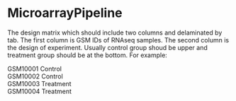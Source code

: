 # MicroarrayPipeline

The design matrix which should include two columns and delaminated by tab. The first column is GSM IDs of RNAseq samples. The second column is the design of experiment. Usually control group shoud be upper and treatment group should be at the bottom. For example:

GSM10001	Control    
GSM10002	Control    
GSM10003	Treatment  
GSM10004	Treatment  

